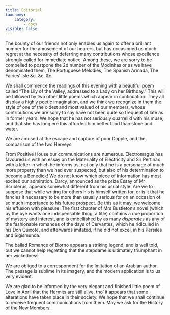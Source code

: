 ```yaml
---
title: Editorial
taxonomy:
    category:
        - docs
visible: false
---
```


The bounty of our friends not only enables us again to offer a brilliant number for the amusement of our hearers, but has occasioned us much regret at the necessity of deferring many contributions whose excellence strongly called for immediate notice. Among these, we are sorry to be compelled to postpone the 2d number of the Modinhas or as we have denominated them, The Portuguese Melodies, The Spanish Armada, The Fairies’ Isle &c. &c. &c.

We shall commence the readings of this evening with a beautiful poem called “The Lily of the Valley, addressed to a Lady on her Birthday.” This will be followed by two other little poems which appear in continuation. They all display a highly poetic imagination, and we think we recognize in them the style of one of the oldest and most valued of our members, whose contributions we are sorry to say have not been quite so frequent of late as in former years. We hope that he has not seriously quarrell’d with his muse, and that she has long ere this afforded him better food than stone and water.  

We are amused at the escape and capture of poor Dapple, and the comparison of the two Herveys.  

From Positive House our communications are numerous. Electromagus has favoured us with an essay on the Materiality of Electricity and Sir Pertinax with a letter in which he informs us, not only that he is a personage of much more property than we had ever suspected, but also of his determination to become a Benedick! We do not know which piece of information has most excited our admiration. Darcy, announced as the prize Essay of Mr Scriblerus, appears somewhat different from his usual style. Are we to suppose that while writing for others his is himself written for, or is it that he fancies it necessary to be more than usually serious for on an occasion of so much importance to his future prospect. Be this as it may, we welcome his effusion with pleasure. The first chapter of Mrs Bustleton’s novel (which by the bye wants one indispensable thing, a title) contains a due proportion of mystery and interest, and is embellished by as many *disparates* as any of the fashionable romances of the days of Cervantes, which he ridiculed in his Don Quixote, and afterwards imitated, if he did not excel, in his Persiles and Sigismunda.

The ballad Romance of Biorno appears a striking legend, and is well told, but we cannot help regretting that the stepdame is ultimately triumphant in her wickedness.

We are obliged to a correspondent for the Imitation of an Arabian author. The passage is sublime in its imagery, and the modern application is to us very evident.  

We are glad to be informed by the very elegant and finished little poem of Love in April that the Hermits are still alive, tho’ it appears that some alterations have taken place in their society. We hope that we shall continue to receive frequent communications from them. May we ask for the History of the New Members.